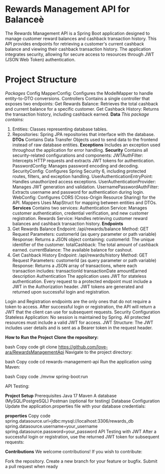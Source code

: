 # **Rewards Management API for Balanceè**

The Rewards Management API is a Spring Boot application designed to manage customer reward balances and 
cashback transaction history. This API provides endpoints for retrieving a customer's current cashback 
balance and viewing their cashback transaction history. The application integrates security, allowing for 
secure access to resources through JWT (JSON Web Token) authentication.

# **Project Structure**
_Packages_
Config
MapperConfig: Configures the ModelMapper to handle entity-to-DTO conversions.
Controllers
Contains a single controller that exposes two endpoints:
Get Rewards Balance: Retrieves the total cashback and current balance for a specific customer.
Get Cashback History: Returns the transaction history, including cashback earned.
**Data**
_This package contains:_
1. Entities: Classes representing database tables.
2.  Repositories: Spring JPA repositories that interface with the database.
**DTOs**
Contains Data Transfer Objects used to send data to the frontend instead of raw database entities.
**Exceptions**
Includes an exception used throughout the application for error handling.
**Security**
Contains all security-related configurations and components:
JWTAuthFilter: Intercepts HTTP requests and extracts JWT tokens for authentication.
PasswordConfig: Manages password encoding and decoding.
SecurityConfig: Configures Spring Security 6, including protected routes, filters, and exception handling.
UserAuthenticationEntryPoint: Handles unauthorized access exceptions.
UserAuthenticationProvider: Manages JWT generation and validation.
UsernamePasswordAuthFilter: Extracts username and password for authentication during login.
WebConfig: Configures CORS (Cross-Origin Resource Sharing) for the API.
Mappers
Uses MapStruct for mapping between entities and DTOs.
**Services**
Contains two services:
Authentication Service: Manages customer authentication, credential verification, and new customer registration.
Rewards Service: Handles retrieving customer reward balances and cashback transaction history.
**Endpoints**
1. Get Rewards Balance
   Endpoint: /api/rewards/balance
   Method: GET
   Request Parameters: customerId (as query parameter or path variable)
   Response: Returns a JSON object containing:
   customerId: The unique identifier of the customer.
   totalCashback: The total amount of cashback earned.
   currentBalance: The available balance for cashout.
2. Get Cashback History
   Endpoint: /api/rewards/history
   Method: GET
   Request Parameters: customerId (as query parameter or path variable)
   Response: Returns a JSON array of transactions, where each transaction includes:
   transactionId
   transactionDate
   amountEarned
   description
   Authentication
   The application uses JWT for stateless authentication. Every request to a protected endpoint must include a JWT in the Authorization header. JWT tokens are generated and returned upon successful login and registration.

Login and Registration endpoints are the only ones that do not require a token to access. After successful login or registration, the API will return a JWT that the client can use for subsequent requests.
Security Configuration
Stateless Application: No session is maintained by Spring. All protected resources must include a valid JWT for access.
JWT Structure: The JWT includes user details and is sent as a Bearer token in the request header.

**How to Run the Project**
**Clone the repository:**

bash
Copy code
git clone https://github.com/love-ara/RewardsManagementApi
Navigate to the project directory:

bash
Copy code
cd rewards-management-api
Run the application using Maven:

bash
Copy code
./mvnw spring-boot:run


API Testing:



**Project Setup**
Prerequisites
Java 17
Maven
A database (MySQL/PostgreSQL)
Postman (optional for testing)
Database Configuration
Update the application.properties file with your database credentials:

**properties**
Copy code
spring.datasource.url=jdbc:mysql://localhost:3306/rewards_db
spring.datasource.username=your_username
spring.datasource.password=your_password
API Testing with JWT
After a successful login or registration, use the returned JWT token for subsequent requests:



**Contributions**
We welcome contributions! If you wish to contribute:

Fork the repository.
Create a new branch for your feature or bugfix.
Submit a pull request when ready